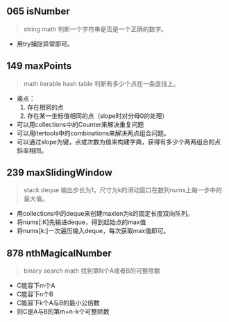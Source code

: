## 065 isNumber
> string
> math
> 判断一个字符串是否是一个正确的数字。

* 用try捕捉异常即可。 

## 149 maxPoints
> math
> iterable
> hash table
> 判断有多少个点在一条直线上。

* 难点：
	1. 存在相同的点
	2. 存在某一坐标值相同的点（slope时对分母0的处理）
* 可以用collections中的Counter来解决重复问题
* 可以用itertools中的combinations来解决两点组合问题。
* 可以通过slope为键，点或次数为值来构建字典，获得有多少个两两组合的点斜率相同。

## 239 maxSlidingWindow
> stack
> deque
> 输出步长为1，尺寸为k的滑动窗口在数列nums上每一步中的最大值。

* 用collections中的deque来创建maxlen为k的固定长度双向队列。
* 将nums[:K]先输进deque，得到起始点的max值
* 将nums[k:]一次遍历输入deque，每次获取max值即可。

## 878 nthMagicalNumber
> binary search
> math
> 找到第N个A或者B的可整除数

* C能容下m个A
* C能容下n个B
* C能容下k个A与B的最小公倍数
* 则C是A与B的第m+n-k个可整除数